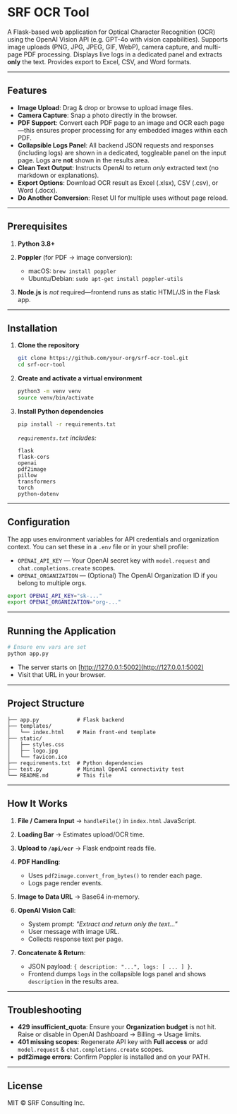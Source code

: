 # SRF OCR Tool

A Flask-based web application for Optical Character Recognition (OCR) using the OpenAI Vision API (e.g. GPT-4o with vision capabilities). Supports image uploads (PNG, JPG, JPEG, GIF, WebP), camera capture, and multi-page PDF processing. Displays live logs in a dedicated panel and extracts **only** the text. Provides export to Excel, CSV, and Word formats.

---

## Features

* **Image Upload**: Drag & drop or browse to upload image files.
* **Camera Capture**: Snap a photo directly in the browser.
* **PDF Support**: Convert each PDF page to an image and OCR each page—this ensures proper processing for any embedded images within each PDF.
* **Collapsible Logs Panel**: All backend JSON requests and responses (including logs) are shown in a dedicated, toggleable panel on the input page. Logs are **not** shown in the results area.
* **Clean Text Output**: Instructs OpenAI to return *only* extracted text (no markdown or explanations).
* **Export Options**: Download OCR result as Excel (.xlsx), CSV (.csv), or Word (.docx).
* **Do Another Conversion**: Reset UI for multiple uses without page reload.

---

## Prerequisites

1. **Python 3.8+**
2. **Poppler** (for PDF → image conversion):

   * macOS: `brew install poppler`
   * Ubuntu/Debian: `sudo apt-get install poppler-utils`
3. **Node.js** is *not* required—frontend runs as static HTML/JS in the Flask app.

---

## Installation

1. **Clone the repository**

   ```bash
   git clone https://github.com/your-org/srf-ocr-tool.git
   cd srf-ocr-tool
   ```

2. **Create and activate a virtual environment**

   ```bash
   python3 -m venv venv
   source venv/bin/activate
   ```

3. **Install Python dependencies**

   ```bash
   pip install -r requirements.txt
   ```

   *`requirements.txt` includes:*

   ```text
   flask
   flask-cors
   openai
   pdf2image
   pillow
   transformers
   torch
   python-dotenv
   ```

---

## Configuration

The app uses environment variables for API credentials and organization context. You can set these in a `.env` file or in your shell profile:

* `OPENAI_API_KEY` — Your OpenAI secret key with `model.request` and `chat.completions.create` scopes.
* `OPENAI_ORGANIZATION` — (Optional) The OpenAI Organization ID if you belong to multiple orgs.

```bash
export OPENAI_API_KEY="sk-..."
export OPENAI_ORGANIZATION="org-..."
```

---

## Running the Application

```bash
# Ensure env vars are set
python app.py
```

* The server starts on [http://127.0.0.1:5002](http://127.0.0.1:5002)
* Visit that URL in your browser.

---

## Project Structure

```
├── app.py            # Flask backend
├── templates/
│   └── index.html    # Main front-end template
├── static/
│   ├── styles.css
│   ├── logo.jpg
│   └── favicon.ico
├── requirements.txt  # Python dependencies
├── test.py           # Minimal OpenAI connectivity test
└── README.md         # This file
```

---

## How It Works

1. **File / Camera Input** → `handleFile()` in `index.html` JavaScript.
2. **Loading Bar** → Estimates upload/OCR time.
3. **Upload to `/api/ocr`** → Flask endpoint reads file.
4. **PDF Handling**:

   * Uses `pdf2image.convert_from_bytes()` to render each page.
   * Logs page render events.
5. **Image to Data URL** → Base64 in-memory.
6. **OpenAI Vision Call**:

   * System prompt: *"Extract and return only the text..."*
   * User message with image URL.
   * Collects response text per page.
7. **Concatenate & Return**:

   * JSON payload: `{ description: "...", logs: [ ... ] }`.
   * Frontend dumps `logs` in the collapsible logs panel and shows `description` in the results area.

---

## Troubleshooting

* **429 insufficient\_quota**: Ensure your **Organization budget** is not hit. Raise or disable in OpenAI Dashboard → Billing → Usage limits.
* **401 missing scopes**: Regenerate API key with **Full access** or add `model.request` & `chat.completions.create` scopes.
* **pdf2image errors**: Confirm Poppler is installed and on your PATH.

---

## License

MIT © SRF Consulting Inc.
